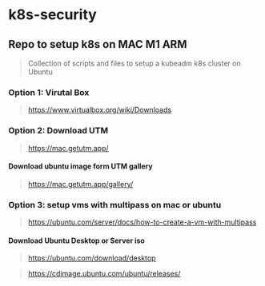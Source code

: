 # k8s-security

## Repo to setup k8s on MAC M1 ARM
> Collection of scripts and files to setup a kubeadm k8s cluster on Ubuntu

### Option 1: Virutal Box
> https://www.virtualbox.org/wiki/Downloads

### Option 2: Download UTM
> https://mac.getutm.app/

#### Download ubuntu image form UTM gallery
> https://mac.getutm.app/gallery/

### Option 3: setup vms with multipass on mac or ubuntu
> https://ubuntu.com/server/docs/how-to-create-a-vm-with-multipass

#### Download Ubuntu Desktop or Server iso
> https://ubuntu.com/download/desktop

> https://cdimage.ubuntu.com/ubuntu/releases/
